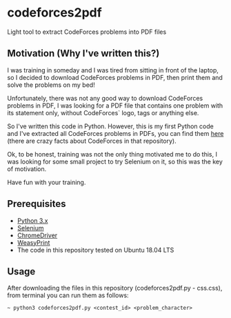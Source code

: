 # codeforces2pdf
Light tool to extract CodeForces problems into PDF files

## Motivation (Why I've written this?)
I was training in someday and I was tired from sitting in front of the laptop, so I decided to download CodeForces problems in PDF, then print them and solve the problems on my bed!

Unfortunately, there was not any good way to download CodeForces problems in PDF, I was looking for a PDF file that contains one problem with its statement only, without CodeForces` logo, tags or anything else.

So I've written this code in Python. However, this is my first Python code and I've extracted all CodeForces problems in PDFs, you can find them [here](https://github.com/AliOsm/PDF-CodeForces-Problems) (there are crazy facts about CodeForces in that repository).

Ok, to be honest, training was not the only thing motivated me to do this, I was looking for some small project to try Selenium on it, so this was the key of motivation.

Have fun with your training.

## Prerequisites
- [Python 3.x](https://www.python.org/)
- [Selenium](https://www.seleniumhq.org/)
- [ChromeDriver](http://chromedriver.chromium.org/)
- [WeasyPrint](https://weasyprint.org/)
- The code in this repository tested on Ubuntu 18.04 LTS

## Usage
After downloading the files in this repository (codeforces2pdf.py - css.css), from terminal you can run them as follows:

`~ python3 codeforces2pdf.py <contest_id> <problem_character>`
